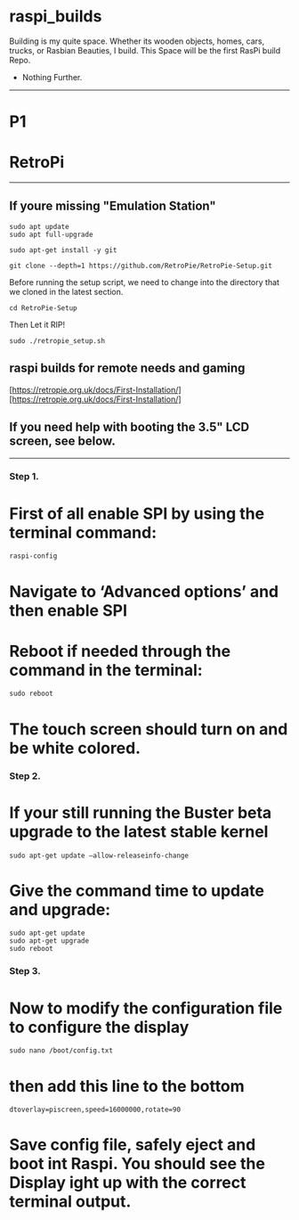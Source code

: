 # raspi_builds
Building is my quite space. Whether its wooden objects, homes, cars, trucks, or Rasbian Beauties, I build. 
This Space will be the first RasPi build Repo. 

- Nothing Further. 



---
# P1
# RetroPi
---
## If youre missing "Emulation Station"
```
sudo apt update
sudo apt full-upgrade

sudo apt-get install -y git

git clone --depth=1 https://github.com/RetroPie/RetroPie-Setup.git
```
Before running the setup script, we need to change into the directory that we cloned in the latest section.
```
cd RetroPie-Setup
```
Then Let it RIP!
```
sudo ./retropie_setup.sh
```



## raspi builds for remote needs and gaming
[https://retropie.org.uk/docs/First-Installation/][https://retropie.org.uk/docs/First-Installation/]

## If you need help with booting the 3.5" LCD screen, see below. 
---
### Step 1.
# First of all enable SPI by using the terminal command:

```
raspi-config
```
# Navigate to ‘Advanced options’ and then enable SPI

# Reboot if needed through the command in the terminal:

```
sudo reboot
```
# The touch screen should turn on and be white colored.

### Step 2.

# If your still running the Buster beta upgrade to the latest stable kernel
```
sudo apt-get update –allow-releaseinfo-change
```
# Give the command time to update and upgrade:
```
sudo apt-get update
sudo apt-get upgrade
sudo reboot
```
### Step 3.
# Now to modify the configuration file to configure the display
```
sudo nano /boot/config.txt
```
# then add this line to the bottom

```
dtoverlay=piscreen,speed=16000000,rotate=90
```

# Save config file, safely eject and boot int Raspi. You should see the Display ight up with the correct terminal output. 

[def]: https://retropie.org.uk/docs/First-Installation/
